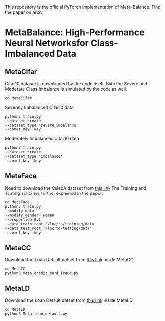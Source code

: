 This repository is the official PyTorch implementation of Meta-Balance. Find the paper on arxiv

# MetaBalance: High-Performance Neural Networksfor Class-Imbalanced Data


## MetaCifar

Cifar10 dataset is downloaded by the code itself.
Both the Severe and Moderate Class Imbalance is simulated by the code as well.

```
cd MetaCifar
```

Severely Imbalanced Cifar10 data
```
python3 train.py 
--dataset_create 
--dataset_type 'severe_imbalance' 
--comet_key 'key' 
```

Moderately Imbalanced Cifar10 data
```
python3 train.py 
--dataset_create 
--dataset_type 'imbalance' 
--comet_key 'key'
```

## MetaFace
Need to download the CelebA dataset from [this link](https://mmlab.ie.cuhk.edu.hk/projects/CelebA.html)
The Training and Testing splits are further explained in the paper.
```
cd MetaFace
python3 train.py 
--modify_data 
--modify_gender 'women' 
--proportion 0.1 
--data_train_root '/loc/to/training/data' 
--data_test_root '/loc/to/testing/data' 
--comet_key 'key'
```

## MetaCC
Download the Loan Default datset from [this link](https://www.kaggle.com/c/1056lab-credit-card-fraud-detection) inside MetaCC.
```
cd MetaCC 
python3 Meta_credit_card_fraud.py 
```

## MetaLD
Download the Loan Default datset from [this link](https://www.kaggle.com/sarahvch/predicting-who-pays-back-loans) inside MetaLD.
```
cd MetaLD 
python3 Meta_loan_default.py 
```